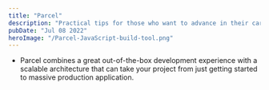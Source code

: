 ```yaml
---
title: "Parcel"
description: "Practical tips for those who want to advance in their careers"
pubDate: "Jul 08 2022"
heroImage: "/Parcel-JavaScript-build-tool.png"
---
```


- Parcel combines a great out-of-the-box development experience with a scalable architecture that can take your project from just getting started to massive production application.
